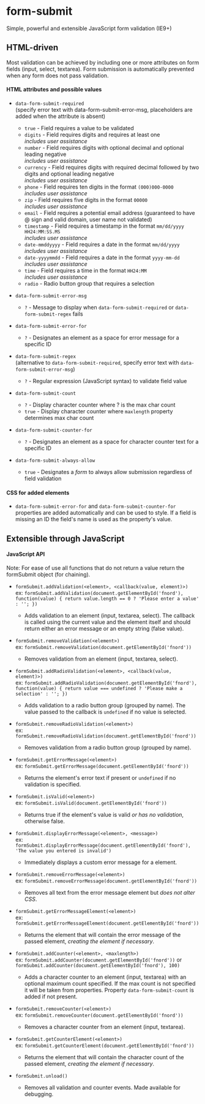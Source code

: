 # form-submit
Simple, powerful and extensible JavaScript form validation (IE9+)

## HTML-driven
Most validation can be achieved by including one or more attributes on form fields (input, select, textarea). Form submission is automatically prevented when any form does not pass validation.

#### HTML attributes and possible values

* `data-form-submit-required`  
   (specify error text with data-form-submit-error-msg, placeholders are added when the attribute is absent)  
   * `true` - Field requires a value to be validated
   * `digits` - Field requires digits and requires at least one  
      *includes user assistance*
   * `number` - Field requires digits with optional decimal and optional leading negative  
      *includes user assistance*
   * `currency` - Field requires digits with required decimal followed by two digits and optional leading negative  
      *includes user assistance*
   * `phone` - Field requires ten digits in the format `(000)000-0000`  
      *includes user assistance*
   * `zip` - Field requires five digits in the format `00000`  
      *includes user assistance*
   * `email` - Field requires a potential email address (guaranteed to have @ sign and valid domain, user name not validated)
   * `timestamp` - Field requires a timestamp in the format `mm/dd/yyyy HH24:MM:SS.MS`  
      *includes user assistance*
   * `date-mmddyyyy` - Field requires a date in the format `mm/dd/yyyy`  
      *includes user assistance*
   * `date-yyyymmdd` - Field requires a date in the format `yyyy-mm-dd`  
      *includes user assistance*
   * `time` - Field requires a time in the format `HH24:MM`  
      *includes user assistance*
   * `radio` - Radio button group that requires a selection

* `data-form-submit-error-msg`
   * `?` - Message to display when `data-form-submit-required` or `data-form-submit-regex` fails

* `data-form-submit-error-for`
   * `?` - Designates an element as a space for error message for a specific ID

* `data-form-submit-regex`   
   (alternative to `data-form-submit-required`, specify error text with `data-form-submit-error-msg`)  
   * `?` - Regular expression (JavaScript syntax) to validate field value

* `data-form-submit-count`
   * `?` - Display character counter where ? is the max char count
   * `true` - Display character counter where `maxlength` property determines max char count

* `data-form-submit-counter-for`
   * `?` - Designates an element as a space for character counter text for a specific ID

* `data-form-submit-always-allow`
   * `true` - Designates a *form* to always allow submission regardless of field validation


#### CSS for added elements

* `data-form-submit-error-for` and `data-form-submit-counter-for` properties are added automatically and can be used to style. If a field is missing an ID the field's name is used as the property's value.


## Extensible through JavaScript

#### JavaScript API
   Note: For ease of use all functions that do not return a value return the formSubmit object (for chaining).  

* `formSubmit.addValidation(<element>, <callback(value, element)>)`  
   ex: `formSubmit.addValidation(document.getElementById('fnord'), function(value) { return value.length == 0 ? 'Please enter a value' : ''; })`
   * Adds validation to an element (input, textarea, select). The callback is called using the current value and the element itself and should return either an error message or an empty string (false value).

* `formSubmit.removeValidation(<element>)`  
   ex: `formSubmit.removeValidation(document.getElementById('fnord'))`
   * Removes validation from an element (input, textarea, select).

* `formSubmit.addRadioValidation(<element>, <callback(value, element)>)`  
   ex: `formSubmit.addRadioValidation(document.getElementById('fnord'), function(value) { return value === undefined ? 'Please make a selection' : ''; })`
   * Adds validation to a radio button group (grouped by name). The value passed to the callback is `undefined` if no value is selected.

* `formSubmit.removeRadioValidation(<element>)`  
   ex: `formSubmit.removeRadioValidation(document.getElementById('fnord'))`
   * Removes validation from a radio button group (grouped by name).

* `formSubmit.getErrorMessage(<element>)`  
   ex: `formSubmit.getErrorMessage(document.getElementById('fnord'))`
   * Returns the element's error text if present or `undefined` if no validation is specified.

* `formSubmit.isValid(<element>)`  
   ex: `formSubmit.isValid(document.getElementById('fnord'))`
   * Returns true if the element's value is valid *or has no validation*, otherwise false.

* `formSubmit.displayErrorMessage(<element>, <message>)`  
   ex: `formSubmit.displayErrorMessage(document.getElementById('fnord'), 'The value you entered is invalid')`
   * Immediately displays a custom error message for a element.

* `formSubmit.removeErrorMessage(<element>)`  
   ex: `formSubmit.removeErrorMessage(document.getElementById('fnord'))`
   * Removes all text from the error message element but *does not alter CSS*.

* `formSubmit.getErrorMessageElement(<element>)`  
   ex: `formSubmit.getErrorMessageElement(document.getElementById('fnord'))`
   * Returns the element that will contain the error message of the passed element, *creating the element if necessary*.

* `formSubmit.addCounter(<element>, <maxlength>)`  
   ex: `formSubmit.addCounter(document.getElementById('fnord'))` or `formSubmit.addCounter(document.getElementById('fnord'), 100)`
   * Adds a character counter to an element (input, textarea) with an optional maximum count specified. If the max count is not specified it will be taken from properties. Property `data-form-submit-count` is added if not present.

* `formSubmit.removeCounter(<element>)`  
   ex: `formSubmit.removeCounter(document.getElementById('fnord'))`
   * Removes a character counter from an element (input, textarea).

* `formSubmit.getCounterElement(<element>)`  
   ex: `formSubmit.getCounterElement(document.getElementById('fnord'))`
   * Returns the element that will contain the character count of the passed element, *creating the element if necessary*.

* `formSubmit.unload()`  
   * Removes all validation and counter events. Made available for debugging.